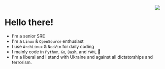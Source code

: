 <img align="right" src="https://github-readme-stats.vercel.app/api?username=willww64&show_icons=true&icon_color=CE1D2D&text_color=718096&bg_color=00000000&hide_title=true&hide_border=true" />

# Hello there!

- I'm a senior SRE
- I'm a `Linux` & `OpenSource` enthusiast
- I use `ArchLinux` & `NeoVim` for daily coding
- I mainly code in `Python`, `Go`, `Bash`, and `YAML` 󰇸
- I'm a liberal and I stand with Ukraine and against all dictatorships and terrorism.
